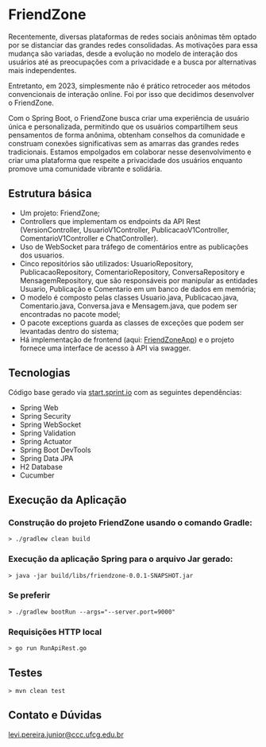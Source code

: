 # FriendZone

Recentemente, diversas plataformas de redes sociais anônimas têm optado por se distanciar das grandes redes consolidadas. As motivações para essa mudança são variadas, desde a evolução no modelo de interação dos usuários até as preocupações com a privacidade e a busca por alternativas mais independentes.

Entretanto, em 2023, simplesmente não é prático retroceder aos métodos convencionais de interação online. Foi por isso que decidimos desenvolver o FriendZone.

Com o Spring Boot, o FriendZone busca criar uma experiência de usuário única e personalizada, permitindo que os usuários compartilhem seus pensamentos de forma anônima, obtenham conselhos da comunidade e construam conexões significativas sem as amarras das grandes redes tradicionais. Estamos empolgados em colaborar nesse desenvolvimento e criar uma plataforma que respeite a privacidade dos usuários enquanto promove uma comunidade vibrante e solidária.

## Estrutura básica

- Um projeto: FriendZone;
- Controllers que implementam os endpoints da API Rest (VersionController, UsuarioV1Controller, PublicacaoV1Controller, ComentarioV1Controller e ChatController).
- Uso de WebSocket para tráfego de comentários entre as publicações dos usuarios.
- Cinco repositórios são utilizados: UsuarioRepository, PublicacaoRepository, ComentarioRepository, ConversaRepository e MensagemRepository, que são responsáveis por manipular as entidades Usuario, Publicação e Comentario em um banco de dados em memória;
- O modelo é composto pelas classes Usuario.java, Publicacao.java, Comentario.java, Conversa.java e Mensagem.java, que podem ser encontradas no pacote model;
- O pacote exceptions guarda as classes de exceções que podem ser levantadas dentro do sistema;
- Há implementação de frontend (aqui: [FriendZoneApp](https://github.com/LeviJunior21/FriendZnApp)) e o projeto fornece uma interface de acesso à API via swagger.

## Tecnologias

Código base gerado via [start.sprint.io](https://start.spring.io/#!type=maven-project&language=java&platformVersion=2.3.3.RELEASE&packaging=jar&jvmVersion=1.8&groupId=com.example&artifactId=EstoqueFacil&name=EstoqueFacil&description=Projeto%20Estoque%20Facil&packageName=com.example.EstoqueFacil&dependencies=web,actuator,devtools,data-jpa,h2) com as seguintes dependências:

- Spring Web
- Spring Security
- Spring WebSocket
- Spring Validation
- Spring Actuator
- Spring Boot DevTools
- Spring Data JPA
- H2 Database
- Cucumber

## Execução da Aplicação

### Construção do projeto FriendZone usando o comando Gradle:
<code>> ./gradlew clean build </code>
### Execução da aplicação Spring para o arquivo Jar gerado:
<code>> java -jar build/libs/friendzone-0.0.1-SNAPSHOT.jar </code>
### Se preferir
<code>> ./gradlew bootRun --args="--server.port=9000" </code>
### Requisições HTTP local
<code>> go run RunApiRest.go </code>

## Testes

<code>> mvn clean test </code>

## Contato e Dúvidas

levi.pereira.junior@ccc.ufcg.edu.br
